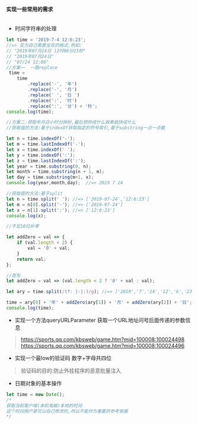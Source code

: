 #### 实现一些常用的需求

```javascript
```

-   时间字符串的处理

```javascript
let time = '2019-7-4 12:6:23';
//=> 变为自己需要呈现的格式,例如:
// "2019年07月24日 12时06分23秒"
// "2019年07月24日"
// "07/24 12:06"
//方案一  一路replace
 time =
    time
        .replace('-', '年')
        .replace('-', '月')
        .replace(' ', '日 ')
        .replace(':', '时')
        .replace(':', '分') + '秒';
console.log(time); 

//方案二:获取年月日小时分钟秒,最后想拼成什么效果就拼成什么
//获取值的方法:基于indexOf获取指定的符号索引,基于substring一点一点截

let n = time.indexOf('-');
let m = time.lastIndexOf('-');
let x = time.indexOf(' ');
let y = time.indexOf(':');
let z = time.lastIndexOf(':');
let year = time.substring(0, n);
let month = time.substring(n + 1, m);
let day = time.substring(m+1, x);
console.log(year,month,day);  //=> 2019 7 24

//获取值的方法:基于split
let n = time.split(' '); //=> ['2019-07-24','12:6:23']
let m = n[0].split('-'); //=> ['2019-07-24']
let x = n[1].split(':'); //=> ['12:6:23']
console.log(x); 

//不足10位补零

let addZero = val => {
    if (val.length < 2) {
        val = '0' + val;
    }
    return val;
};

//简写
let addZero = val => (val.length < 2 ? '0' + val : val);

let ary = time.split(/(?: |-|:)/g); //=> ['2019','7','24','12','6','23']

time = ary[0] + '年' + addZero(ary[1]) + '月' + addZero(ary[2]) + '日';
console.log(time);

```

- 实现一个方法queryURLParameter 获取一个URL地址问号后面传递的参数信息

> https://sports.qq.com/kbsweb/game.htm?mid=100008:100024498
> https://sports.qq.com/kbsweb/game.htm?mid=100008:100024496

- 实现一个最low的验证码 数字+字母共四位
> 验证码的目的:防止外挂程序的恶意批量注入


- 日期对象的基本操作



```javascript
let time = new Date();
/*
获取当前客户端(本机电脑)本地的时间  
这个时间用户是可以自己修改的,所以不能作为重要的参考依据
*/

```

